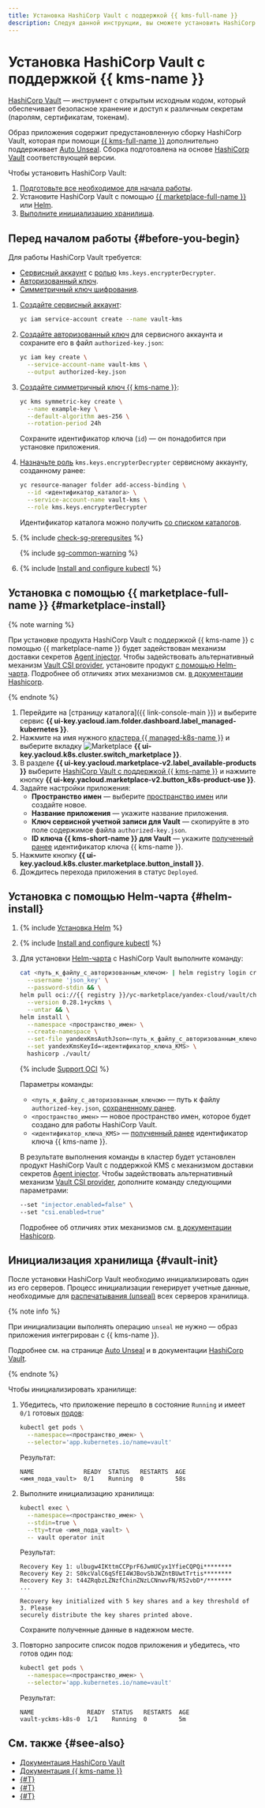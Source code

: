 ```yaml
---
title: Установка HashiCorp Vault с поддержкой {{ kms-full-name }}
description: Следуя данной инструкции, вы сможете установить HashiCorp Vault с поддержкой {{ kms-full-name }}.
---
```


# Установка HashiCorp Vault с поддержкой {{ kms-name }}


[HashiCorp Vault](https://www.vaultproject.io/) — инструмент с открытым исходным кодом, который обеспечивает безопасное хранение и доступ к различным секретам (паролям, сертификатам, токенам).

Образ приложения содержит предустановленную сборку HashiCorp Vault, которая при помощи [{{ kms-full-name }}](../../../kms/) дополнительно поддерживает [Auto Unseal](https://developer.hashicorp.com/vault/docs/concepts/seal#auto-unseal). Сборка подготовлена на основе [HashiCorp Vault](https://github.com/hashicorp/vault/tags) соответствующей версии.

Чтобы установить HashiCorp Vault:
1. [Подготовьте все необходимое для начала работы](#before-you-begin).
1. Установите HashiCorp Vault с помощью [{{ marketplace-full-name }}](#marketplace-install) или [Helm](#helm-install).
1. [Выполните инициализацию хранилища](#vault-init).

## Перед началом работы {#before-you-begin}

Для работы HashiCorp Vault требуется:
* [Сервисный аккаунт](../../../iam/concepts/users/service-accounts.md) с [ролью](../../../iam/concepts/access-control/roles.md) `kms.keys.encrypterDecrypter`.
* [Авторизованный ключ](../../../iam/concepts/authorization/key.md).
* [Симметричный ключ шифрования](../../../kms/concepts/key.md).

1. [Создайте сервисный аккаунт](../../../iam/operations/sa/create.md):

   ```bash
   yc iam service-account create --name vault-kms
   ```

1. [Создайте авторизованный ключ](../../../iam/operations/authorized-key/create.md) для сервисного аккаунта и сохраните его в файл `authorized-key.json`:

   ```bash
   yc iam key create \
     --service-account-name vault-kms \
     --output authorized-key.json
   ```

1. [Создайте симметричный ключ {{ kms-name }}](../../../kms/operations/key.md#create):

   ```bash
   yc kms symmetric-key create \
     --name example-key \
     --default-algorithm aes-256 \
     --rotation-period 24h
   ```

   Сохраните идентификатор ключа (`id`) — он понадобится при установке приложения.
1. [Назначьте роль](../../../iam/operations/roles/grant.md) `kms.keys.encrypterDecrypter` сервисному аккаунту, созданному ранее:

   ```bash
   yc resource-manager folder add-access-binding \
     --id <идентификатор_каталога> \
     --service-account-name vault-kms \
     --role kms.keys.encrypterDecrypter
   ```

   Идентификатор каталога можно получить [со списком каталогов](../../../resource-manager/operations/folder/get-id.md).

1. {% include [check-sg-prerequsites](../../../_includes/managed-kubernetes/security-groups/check-sg-prerequsites-lvl3.md) %}

    {% include [sg-common-warning](../../../_includes/managed-kubernetes/security-groups/sg-common-warning.md) %}

1. {% include [Install and configure kubectl](../../../_includes/managed-kubernetes/kubectl-install.md) %}

## Установка с помощью {{ marketplace-full-name }} {#marketplace-install}

{% note warning %}

При установке продукта HashiCorp Vault с поддержкой {{ kms-name }} с помощью {{ marketplace-name }} будет задействован механизм доставки секретов [Agent injector](https://developer.hashicorp.com/vault/docs/platform/k8s/injector). Чтобы задействовать альтернативный механизм [Vault CSI provider](https://developer.hashicorp.com/vault/docs/platform/k8s/csi), установите продукт [с помощью Helm-чарта](#helm-install). Подробнее об отличиях этих механизмов см. [в документации Hashicorp](https://developer.hashicorp.com/vault/docs/platform/k8s/injector-csi).

{% endnote %}

1. Перейдите на [страницу каталога]({{ link-console-main }}) и выберите сервис **{{ ui-key.yacloud.iam.folder.dashboard.label_managed-kubernetes }}**.
1. Нажмите на имя нужного [кластера {{ managed-k8s-name }}](../../concepts/index.md#kubernetes-cluster) и выберите вкладку ![Marketplace](../../../_assets/console-icons/shopping-cart.svg) **{{ ui-key.yacloud.k8s.cluster.switch_marketplace }}**.
1. В разделе **{{ ui-key.yacloud.marketplace-v2.label_available-products }}** выберите [HashiCorp Vault с поддержкой {{ kms-name }}](/marketplace/products/yc/vault-yckms-k8s) и нажмите кнопку **{{ ui-key.yacloud.marketplace-v2.button_k8s-product-use }}**.
1. Задайте настройки приложения:
   * **Пространство имен** — выберите [пространство имен](../../concepts/index.md#namespace) или создайте новое.
   * **Название приложения** — укажите название приложения.
   * **Ключ сервисной учетной записи для Vault** — скопируйте в это поле содержимое файла `authorized-key.json`.
   * **ID ключа {{ kms-short-name }} для Vault** — укажите [полученный ранее](#before-you-begin) идентификатор ключа {{ kms-name }}.
1. Нажмите кнопку **{{ ui-key.yacloud.k8s.cluster.marketplace.button_install }}**.
1. Дождитесь перехода приложения в статус `Deployed`.

## Установка с помощью Helm-чарта {#helm-install}

1. {% include [Установка Helm](../../../_includes/managed-kubernetes/helm-install.md) %}
1. {% include [Install and configure kubectl](../../../_includes/managed-kubernetes/kubectl-install.md) %}
1. Для установки [Helm-чарта](https://helm.sh/docs/topics/charts/) с HashiCorp Vault выполните команду:

   ```bash
   cat <путь_к_файлу_с_авторизованным_ключом> | helm registry login cr.yandex \
     --username 'json_key' \
     --password-stdin && \
   helm pull oci://{{ registry }}/yc-marketplace/yandex-cloud/vault/chart/vault \
     --version 0.28.1+yckms \
     --untar && \
   helm install \
     --namespace <пространство_имен> \
     --create-namespace \
     --set-file yandexKmsAuthJson=<путь_к_файлу_с_авторизованным_ключом> \
     --set yandexKmsKeyId=<идентификатор_ключа_KMS> \
     hashicorp ./vault/
   ```

   {% include [Support OCI](../../../_includes/managed-kubernetes/note-helm-experimental-oci.md) %}

   Параметры команды:
   * `<путь_к_файлу_с_авторизованным_ключом>` — путь к файлу `authorized-key.json`, [сохраненному ранее](#before-you-begin).
   * `<пространство_имен>` — новое пространство имен, которое будет создано для работы HashiCorp Vault.
   * `<идентификатор_ключа_KMS>` — [полученный ранее](#before-you-begin) идентификатор ключа {{ kms-name }}.

   В результате выполнения команды в кластер будет установлен продукт HashiCorp Vault с поддержкой KMS с механизмом доставки секретов [Agent injector](https://developer.hashicorp.com/vault/docs/platform/k8s/injector). Чтобы задействовать альтернативный механизм [Vault CSI provider](https://developer.hashicorp.com/vault/docs/platform/k8s/csi), дополните команду следующими параметрами:

   ```bash
   --set "injector.enabled=false" \
   --set "csi.enabled=true"
   ```

   Подробнее об отличиях этих механизмов см. [в документации Hashicorp](https://developer.hashicorp.com/vault/docs/platform/k8s/injector-csi).

## Инициализация хранилища {#vault-init}

После установки HashiCorp Vault необходимо инициализировать один из его серверов. Процесс инициализации генерирует учетные данные, необходимые для [распечатывания (unseal)](https://www.vaultproject.io/docs/concepts/seal#why) всех серверов хранилища.

{% note info %}

При инициализации выполнять операцию `unseal` не нужно — образ приложения интегрирован с {{ kms-name }}.

Подробнее см. на странице [Auto Unseal](../../../kms/tutorials/vault-secret.md) и в документации [HashiCorp Vault](https://learn.hashicorp.com/tutorials/vault/kubernetes-raft-deployment-guide?in=vault/kubernetes#initialize-and-unseal-vault).

{% endnote %}

Чтобы инициализировать хранилище:
1. Убедитесь, что приложение перешло в состояние `Running` и имеет `0/1` готовых [подов](../../concepts/index.md#pod):

   ```bash
   kubectl get pods \
     --namespace=<пространство_имен> \
     --selector='app.kubernetes.io/name=vault'
   ```

   Результат:

   ```text
   NAME              READY  STATUS   RESTARTS  AGE
   <имя_пода_vault>  0/1    Running  0         58s
   ```

1. Выполните инициализацию хранилища:

   ```bash
   kubectl exec \
     --namespace=<пространство_имен> \
     --stdin=true \
     --tty=true <имя_пода_vault> \
     -- vault operator init
   ```

   Результат:

   ```text
   Recovery Key 1: ulbugw4IKttmCCPprF6JwmUCyx1YfieCQPQi********
   Recovery Key 2: S0kcValC6qSfEI4WJBovSbJWZntBUwtTrtis********
   Recovery Key 3: t44ZRqbzLZNzfChinZNzLCNnwvFN/R52vbD*/*******
   ...

   Recovery key initialized with 5 key shares and a key threshold of 3. Please
   securely distribute the key shares printed above.
   ```

   Сохраните полученные данные в надежном месте.

1. Повторно запросите список подов приложения и убедитесь, что готов один под:

   ```bash
   kubectl get pods \
     --namespace=<пространство_имен> \
     --selector='app.kubernetes.io/name=vault'
   ```

   Результат:

   ```text
   NAME               READY  STATUS   RESTARTS  AGE
   vault-yckms-k8s-0  1/1    Running  0         5m
   ```

## См. также {#see-also}

* [Документация HashiCorp Vault](https://developer.hashicorp.com/vault/docs?product_intent=vault)
* [Документация {{ kms-name }}](../../../kms/)
* [{#T}](../../tutorials/marketplace/hashicorp-vault.md)
* [{#T}](./external-secrets-operator.md)
* [{#T}](../../tutorials/kubernetes-lockbox-secrets.md)
